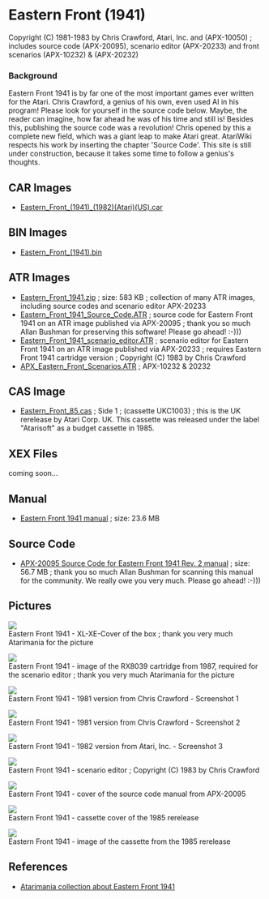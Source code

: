 # Eastern Front (1941)  
Copyright (C) 1981-1983 by Chris Crawford, Atari, Inc. and (APX-10050) ; includes source code (APX-20095), scenario editor (APX-20233) and front scenarios (APX-10232) & (APX-20232)  
  
### Background  
Eastern Front 1941 is by far one of the most important games ever written for the Atari. Chris Crawford, a genius of his own, even used AI in his program! Please look for yourself in the source code below. Maybe, the reader can imagine, how far ahead he was of his time and still is! Besides this, publishing the source code was a revolution! Chris opened by this a complete new field, which was a giant leap to make Atari great. AtariWiki respects his work by inserting the chapter 'Source Code'. This site is still under construction, because it takes some time to follow a genius's thoughts.  
  
## CAR Images  
- [Eastern_Front_(1941)_(1982)(Atari)(US).car](attachments/Eastern_Front_(1941)_(1982)(Atari)(US).car)  
  
## BIN Images  
- [Eastern_Front_(1941).bin](attachments/Eastern_Front_(1941).bin)  
  
## ATR Images  
- [Eastern_Front_1941.zip](attachments/Eastern_Front_1941.zip) ; size: 583 KB ; collection of many ATR images, including source codes and scenario editor APX-20233  
- [Eastern_Front_1941_Source_Code.ATR](attachments/Eastern_Front_1941_Source_Code.ATR) ; source code for Eastern Front 1941 on an ATR image published via APX-20095 ; thank you so much Allan Bushman for preserving this software! Please go ahead! :-)))  
- [Eastern_Front_1941_scenario_editor.ATR](attachments/Eastern_Front_1941_scenario_editor.ATR) ; scenario editor for Eastern Front 1941 on an ATR image published via APX-20233 ; requires Eastern Front 1941 cartridge version ; Copyright (C) 1983 by Chris Crawford  
- [APX_Eastern_Front_Scenarios.ATR](attachments/APX_Eastern_Front_Scenarios.ATR) ; APX-10232 & 20232  
  
## CAS Image  
- [Eastern_Front_85.cas](attachments/Eastern_Front_85.cas) ; Side 1 ; (cassette UKC1003) ; this is the UK rerelease by Atari Corp. UK. This cassette was released under the label "Atarisoft" as a budget cassette in 1985.  
  
## XEX Files  
coming soon...  
  
## Manual  
- [Eastern Front 1941 manual](attachments/APX_Eastern_Front_1941.pdf) ; size: 23.6 MB  
  
## Source Code  
- [APX-20095 Source Code for Eastern Front 1941 Rev. 2 manual](https://data.atariwiki.org/DOC/APX_Source_Code_for_Eastern_Front_1941_rev_2.pdf) ; size: 56.7 MB ; thank you so much Allan Bushman for scanning this manual for the community. We really owe you very much. Please go ahead! :-)))  
  
## Pictures  
![](attachments/XL-XE-Cover.jpg)  
Eastern Front 1941 - XL-XE-Cover of the box ; thank you very much Atarimania for the picture  
  
![](attachments/cart.jpg)  
Eastern Front 1941 - image of the RX8039 cartridge from 1987, required for the scenario editor ; thank you very much Atarimania for the picture  
  
![](attachments/Eastern_Front_85_Screenshot1.jpg)  
Eastern Front 1941 - 1981 version from Chris Crawford - Screenshot 1  
  
![](attachments/Eastern_Front_85_Screenshot2.jpg)  
Eastern Front 1941 - 1981 version from Chris Crawford - Screenshot 2  
  
![](attachments/1982_Atari.jpg)  
Eastern Front 1941 - 1982 version from Atari, Inc. - Screenshot 3  
  
![](attachments/Eastern_Front_1941_Scenario_Editor.jpg)  
Eastern Front 1941 - scenario editor ; Copyright (C) 1983 by Chris Crawford  
  
![](attachments/Cover.jpg)  
Eastern Front 1941 - cover of the source code manual from APX-20095  
  
![](attachments/Eastern_Front_85_cover.jpg)  
Eastern Front 1941 - cassette cover of the 1985 rerelease  
  
![](attachments/Eastern_front_85_cassette.jpg)  
Eastern Front 1941 - image of the cassette from the 1985 rerelease  
  
## References  
- [Atarimania collection about Eastern Front 1941](http://www.atarimania.com/list_games_atari_search_69.97.115.116.101.114.110.32.70.114.111.110.116._8_G.html)  
